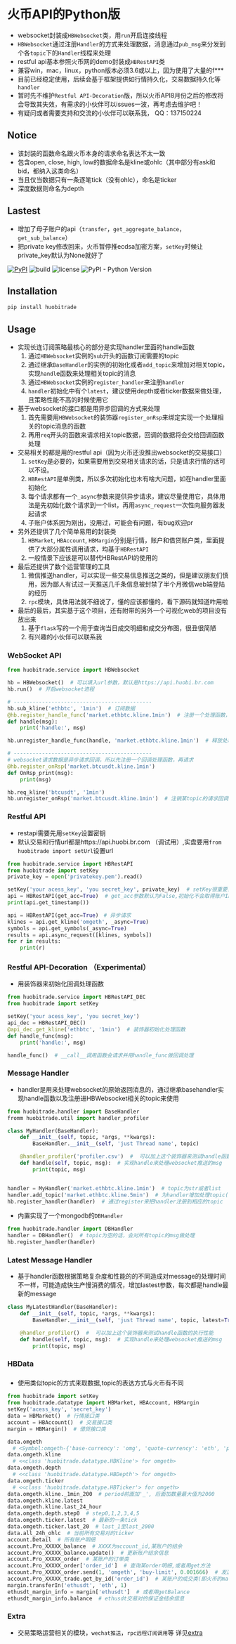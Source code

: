 # 火币API的Python版
- websocket封装成`HBWebsocket`类，用`run`开启连接线程
- `HBWebsocket`通过注册`Handler`的方式来处理数据，消息通过`pub_msg`来分发到个各`topic`下的`Handler`线程来处理
- restful api基本参照火币网的demo封装成`HBRestAPI`类
- 兼容win，mac，linux，python版本必须3.6或以上，因为使用了大量的f***
- 目前已经稳定使用，后续会基于框架提供如行情持久化，交易数据持久化等`handler`
- 暂时先不维护`Restful API-Decoration`版，所以火币API8月份之后的修改将会导致其失效，有需求的小伙伴可以issues一波，再考虑去维护吧！
- 有疑问或者需要支持和交流的小伙伴可以联系我， QQ：137150224

## Notice
- 该封装的函数命名跟火币本身的请求命名表达不太一致
- 包含open, close, high, low的数据命名是kline或ohlc（其中部分有ask和bid，都纳入这类命名）
- 当且仅当数据只有一条逐笔tick（没有ohlc），命名是ticker
- 深度数据则命名为depth

## Lastest
- 增加了母子账户的api（`transfer`，`get_aggregate_balance`， `get_sub_balance`）
- 把private key修改回来，火币暂停推ecdsa加密方案，`setKey`时候让private_key默认为None就好了


[![PyPI](https://img.shields.io/pypi/v/huobitrade.svg)](https://pypi.org/project/huobitrade/)
![build](https://travis-ci.org/hadrianl/huobi.svg?branch=master)
![license](https://img.shields.io/github/license/hadrianl/huobi.svg)
![PyPI - Python Version](https://img.shields.io/pypi/pyversions/huobitrade.svg)


## Installation
```sh
pip install huobitrade
```

## Usage
- 实现长连订阅策略最核心的部分是实现handler里面的handle函数
    1. 通过`HBWebsocket`实例的`sub`开头的函数订阅需要的topic
    2. 通过继承`BaseHandler`的实例的初始化或者`add_topic`来增加对相关topic，实现`handl`e函数来处理相关topic的消息
    3. 通过`HBWebsocket`实例的`register_handler`来注册`handler`
    4. `handler`初始化中有个`latest`，建议使用depth或者ticker数据来做处理，且策略性能不高的时候使用它
- 基于websocket的接口都是用异步回调的方式来处理
    1. 首先需要用`HBWebsocket`的装饰器`register_onRsp`来绑定实现一个处理相关的topic消息的函数
    2. 再用`req`开头的函数来请求相关topic数据，回调的数据将会交给回调函数处理
- 交易相关的都是用的restful api（因为火币还没推出websocket的交易接口）
    1. `setKey`是必要的，如果需要用到交易相关请求的话，只是请求行情的话可以不设。
    2. `HBRestAPI`是单例类，所以多次初始化也木有啥大问题，如在handler里面初始化
    3. 每个请求都有一个`_async`参数来提供异步请求，建议尽量使用它，具体用法是先初始化数个请求到一个list，再用`async_request`一次性向服务器发起请求
    4. 子账户体系因为刚出，没用过，可能会有问题，有bug欢迎pr
- 另外还提供了几个简单易用的封装类
    1. `HBMarket`, `HBAccount`, `HBMargin`分别是行情，账户和借贷账户类，里面提供了大部分属性调用请求，均基于`HBRestAPI`
    2. 一般情景下应该是可以替代HBRestAPI的使用的
- 最后还提供了数个运营管理的工具
    1. 微信推送handler，可以实现一些交易信息推送之类的，但是建议朋友们慎用，因为鄙人有试过一天推送几千条信息被封禁了半个月微信web端登陆的经历
    2. `rpc`模块，具体用法就不细说了，懂的应该都懂的，看下源码就知道咋用啦
- 最后的最后，其实基于这个项目，还有附带的另外一个可视化web的项目没有放出来
    1. 基于`flask`写的一个用于查询当日成交明细和成交分布图，很丑很简陋
    2. 有兴趣的小伙伴可以联系我

### WebSocket API
```python
from huobitrade.service import HBWebsocket

hb = HBWebsocket()  # 可以填入url参数，默认是https://api.huobi.br.com
hb.run()  # 开启websocket进程

# --------------------------------------------
hb.sub_kline('ethbtc', '1min')  # 订阅数据
@hb.register_handle_func('market.ethbtc.kline.1min')  # 注册一个处理函数，最好的处理方法应该是实现一个handler
def handle(msg):
    print('handle:', msg)

hb.unregister_handle_func(handle, 'market.ethbtc.kline.1min')  # 释放处理函数

# --------------------------------------------
# websocket请求数据是异步请求回调，所以先注册一个回调处理函数，再请求
@hb.register_onRsp('market.btcusdt.kline.1min')
def OnRsp_print(msg):
    print(msg)

hb.req_kline('btcusdt', '1min')
hb.unregister_onRsp('market.btcusdt.kline.1min')  # 注销某topic的请求回调处理

```

### Restful API
- restapi需要先用`setKey`设置密钥
- 默认交易和行情url都是https://api.huobi.br.com （调试用）,实盘要用`from huobitrade import setUrl`设置url

```python
from huobitrade.service import HBRestAPI
from huobitrade import setKey
private_key = open('privatekey.pem').read()

setKey('your acess_key', 'you secret_key', private_key)  # setKey很重要，最好在引入其他模块之前先setKey，部分模块要基于密钥,private_key可以用上面两种其中一种
api = HBRestAPI(get_acc=True)  # get_acc参数默认为False,初始化不会取得账户ID，需要ID的函数无法使用.也可用api.set_acc_id('you_account_id')
print(api.get_timestamp())

api = HBRestAPI(get_acc=True)　# 异步请求
klines = api.get_kline('omgeth', _async=True)
symbols = api.get_symbols(_async=True)
results = api.async_request([klines, symbols])
for r in results:
    print(r)
```

### Restful API-Decoration    （Experimental）
- 用装饰器来初始化回调处理函数

```python
from huobitrade.service import HBRestAPI_DEC
from huobitrade import setKey

setKey('your acess_key', 'you secret_key')
api_dec = HBRestAPI_DEC()
@api_dec.get_kline('ethbtc', '1min')  # 装饰器初始化处理函数
def handle_func(msg):
    print('handle:', msg)

handle_func()  # __call__调用函数会请求并用handle_func做回调处理

```

### Message Handler
- handler是用来处理websocket的原始返回消息的，通过继承basehandler实现handle函数以及注册进HBWebsocket相关的topic来使用

```python
from huobitrade.handler import BaseHandler
fromm huobitrade.util import handler_profiler

class MyHandler(BaseHandler):
    def __init__(self, topic, *args, **kwargs):
        BaseHandler.__init__(self, 'just Thread name', topic)

    @handler_profiler('profiler.csv')  #  可以加上这个装饰器来测试handle函数的执行性能,加参数会输出到单独文件
    def handle(self, topic, msg):  # 实现handle来处理websocket推送的msg
        print(topic, msg)


handler = MyHandler('market.ethbtc.kline.1min')  # topic为str或者list
handler.add_topic('market.ethbtc.kline.5min')  # 为handler增加处理topic(remove_topic来删除)
hb.register_handler(handler)  # 通过register来把handler注册到相应的topic


```
- 内置实现了一个mongodb的`DBHandler`

```python
from huobitrade.handler import DBHandler
handler = DBHandler()  # topic为空的话，会对所有topic的msg做处理
hb.register_handler(handler)
```

### Latest Message Handler
- 基于handler函数根据策略复杂度和性能的的不同造成对message的处理时间不一样，可能造成快生产慢消费的情况，增加lastest参数，每次都是handle最新的message
```python
class MyLatestHandler(BaseHandler):
    def __init__(self, topic, *args, **kwargs):
        BaseHandler.__init__(self, 'just Thread name', topic, latest=True)

    @handler_profiler()  #  可以加上这个装饰器来测试handle函数的执行性能
    def handle(self, topic, msg):  # 实现handle来处理websocket推送的msg
        print(topic, msg)
```

### HBData <h3 id="1.3.6"></h2>
- 使用类似topic的方式来取数据,topic的表达方式与火币有不同

```python
from huobitrade import setKey
from huobitrade.datatype import HBMarket, HBAccount, HBMargin
setKey('acess_key', 'secret_key')
data = HBMarket()  # 行情接口类
account = HBAccount()  # 交易接口类
margin = HBMargin()  # 借贷接口类

data.omgeth
　# <Symbol:omgeth-{'base-currency': 'omg', 'quote-currency': 'eth', 'price-precision': 6, 'amount-precision': 4, 'symbol-partition': 'main'}>
data.omgeth.kline
　# <<class 'huobitrade.datatype.HBKline'> for omgeth>
data.omgeth.depth
　# <<class 'huobitrade.datatype.HBDepth'> for omgeth>
data.omgeth.ticker
　# <<class 'huobitrade.datatype.HBTicker'> for omgeth>
data.omgeth.kline._1min_200  # period前面加'_', 后面加数量最大值为2000
data.omgeth.kline.latest
data.omgeth.kline.last_24_hour
data.omgeth.depth.step0  # step0,1,2,3,4,5
data.omgeth.ticker.latest  # 最新的一条tick
data.omgeth.ticker.last_20  # last_1至last_2000
data.all_24h_ohlc  # 当前所有交易对的ticker
account.Detail  # 所有账户明细
account.Pro_XXXXX_balance  # XXXX为account_id,某账户的结余
account.Pro_XXXXX_balance.update()  # 更新账户结余信息
account.Pro_XXXXX_order  # 某账户的订单类
account.Pro_XXXXX_order['order_id']  # 查询某order明细,或者用get方法
account.Pro_XXXXX_order.send(1, 'omgeth', 'buy-limit', 0.001666)  # 发送订单
account.Pro_XXXXX_trade.get_by_id('order_id')  # 某账户的成交类(即火币的matchresults),也可以直接索引
margin.transferIn('ethusdt', 'eth', 1)
ethusdt_margin_info = margin['ethusdt']  # 或者用getBalance
ethusdt_margin_info.balance  # ethusdt交易对的保证金结余信息

```

### Extra
- 交易策略运营相关的模块，`wechat推送`，`rpc远程订阅调用`等
详见[extra](https://github.com/hadrianl/huobi/blob/master/huobitrade/extra/log_handler.md)